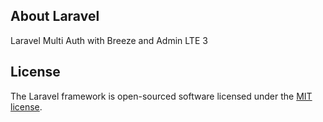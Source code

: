 ## About Laravel

Laravel Multi Auth with Breeze and Admin LTE 3

## License

The Laravel framework is open-sourced software licensed under the [MIT license](https://opensource.org/licenses/MIT).
